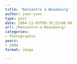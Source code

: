 ```yaml
---
title: 'Rencontre à Beaubourg'
author: jean-yves
type: post
date: 2004-11-05T09:39:22+00:00
url: /Rencontre-a-Beaubourg/
categories:
- Photographie
years:
- 2004
format: image

---
```

